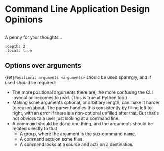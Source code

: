 # Command Line Application Design Opinions

```{currentmodule} click
```
A penny for your thoughts...

```{contents}
:depth: 2
:local: true
```

## Options over arguments
{ref}`Positional arguments <arguments>` should be used sparingly, and if used should be required:
- The more positional arguments there are, the more confusing the CLI invocation becomes to read. (This is true of Python too.)
- Making some arguments optional, or arbitrary length, can make it harder to reason about. The parser handles this consistently by filling left to right, with an error if there is a non-optional unfilled after that. But that's not obvious to a user just looking at a command line.
- A command should be doing one thing, and the arguments should be related directly to that.
    - A group, where the argument is the sub-command name.
    - A command acts on some files.
    - A command looks at a source and acts on a destination.
